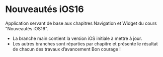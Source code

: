 # Nouveautés iOS16

Application servant de base aux chapitres Navigation et Widget du cours "Nouveautés iOS16".

- La branche main contient la version iOS initiale à mettre à jour.
- Les autres branches sont réparties par chapitre et présente le résultat de chacun des travaux d’avancement
Bon courage !
